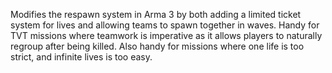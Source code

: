 Modifies the respawn system in Arma 3 by both adding a limited ticket system for lives and allowing teams to spawn together in waves.
Handy for TVT missions where teamwork is imperative as it allows players to naturally regroup after being killed. Also handy for missions
where one life is too strict, and infinite lives is too easy.
